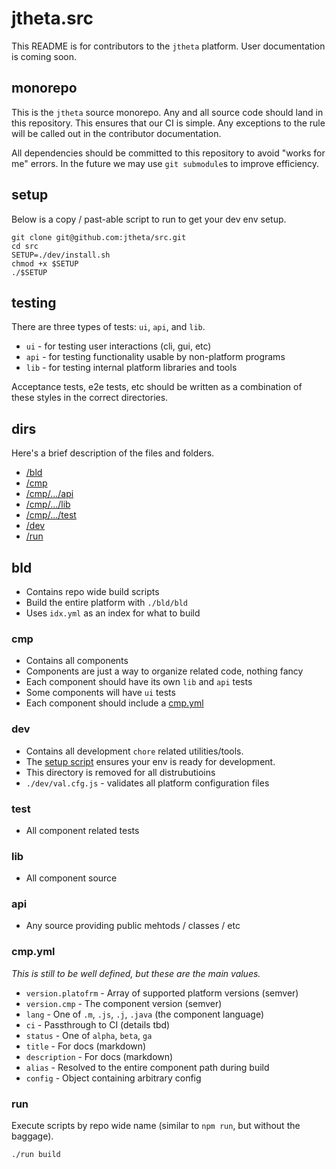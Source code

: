 # jtheta.src

This README is for contributors to the `jtheta` platform. User documentation is coming soon.

## monorepo

This is the `jtheta` source monorepo. Any and all source code should land in this repository.
This ensures that our CI is simple. Any exceptions to the rule will be called out in the contributor documentation.

All dependencies should be committed to this repository to avoid "works for me" errors. In the
future we may use `git submodule`s to improve efficiency.

## setup

Below is a copy / past-able script to run to get your dev env setup.

```
git clone git@github.com:jtheta/src.git
cd src
SETUP=./dev/install.sh
chmod +x $SETUP
./$SETUP
```

## testing

There are three types of tests: `ui`, `api`, and `lib`.

 - `ui` - for testing user interactions (cli, gui, etc)
 - `api` - for testing functionality usable by non-platform programs 
 - `lib` - for testing internal platform libraries and tools

Acceptance tests, e2e tests, etc should be written as a combination of these styles in the correct directories.

## dirs

Here's a brief description of the files and folders.

- [/bld](#bld)
- [/cmp](#cmp)
- [/cmp/.../api](#api)
- [/cmp/.../lib](#lib)
- [/cmp/.../test](#test)
- [/dev](#velox-ui)
- [/run](#run)

## bld

 - Contains repo wide build scripts
 - Build the entire platform with `./bld/bld`
 - Uses `idx.yml` as an index for what to build

### cmp

 - Contains all components
 - Components are just a way to organize related code, nothing fancy
 - Each component should have its own `lib` and `api` tests
 - Some components will have `ui` tests
 - Each component should include a [cmp.yml](#cmp.yml)

### dev

 - Contains all development `chore` related utilities/tools.
 - The [setup script](#setup) ensures your env is ready for development.
 - This directory is removed for all distrubutioins
 - `./dev/val.cfg.js` - validates all platform configuration files

### test

 - All component related tests

### lib

 - All component source

### api

 - Any source providing public mehtods / classes / etc

### cmp.yml

*This is still to be well defined, but these are the main values.*

 - `version.platofrm` - Array of supported platform versions (semver)
 - `version.cmp` - The component version (semver)
 - `lang` - One of `.m`, `.js`, `.j`, `.java` (the component language)
 - `ci` - Passthrough to CI (details tbd)
 - `status` - One of `alpha`, `beta`, `ga`
 - `title` - For docs (markdown)
 - `description` - For docs (markdown)
 - `alias` - Resolved to the entire component path during build
 - `config` - Object containing arbitrary config

### run

 Execute scripts by repo wide name (similar to `npm run`, but without the baggage).

 ```sh
 ./run build
 ```